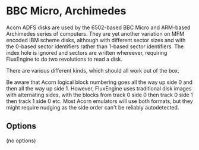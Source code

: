 <!-- This file is automatically generated. Do not edit. -->
# BBC Micro, Archimedes

Acorn ADFS disks are used by the 6502-based BBC Micro and ARM-based Archimedes
series of computers. They are yet another variation on MFM encoded IBM scheme
disks, although with different sector sizes and with the 0-based sector
identifiers rather than 1-based sector identifiers. The index hole is ignored
and sectors are written whereever, requiring FluxEngine to do two revolutions
to read a disk.

There are various different kinds, which should all work out of the box.

Be aware that Acorn logical block numbering goes all the way up side 0 and
then all the way up side 1. However, FluxEngine uses traditional disk images
with alternating sides, with the blocks from track 0 side 0 then track 0 side
1 then track 1 side 0 etc. Most Acorn emulators will use both formats, but
they might require nudging as the side order can't be reliably autodetected.

## Options

(no options)

